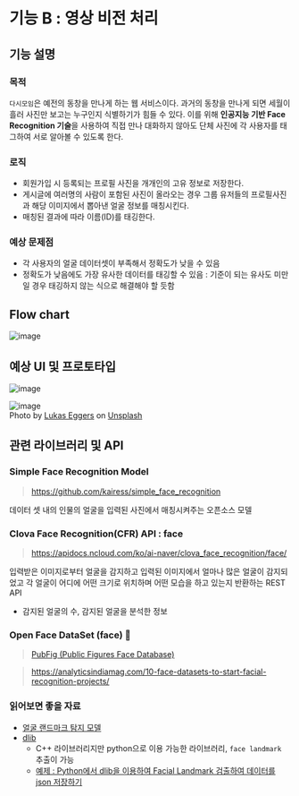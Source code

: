 # 기능 B : 영상 비전 처리

## 기능 설명

### 목적

`다시모임`은 예전의 동창을 만나게 하는 웹 서비스이다.
과거의 동창을 만나게 되면 세월이 흘러 사진만 보고는 누구인지 식별하기가 힘들 수 있다.
이를 위해 **인공지능 기반 Face Recognition 기술**을 사용하여 직접 만나 대화하지 않아도 단체 사진에 각 사용자를 태그하여 서로 알아볼 수 있도록 한다.

### 로직

- 회원가입 시 등록되는 프로필 사진을 개개인의 고유 정보로 저장한다.
- 게시글에 여러명의 사람이 포함된 사진이 올라오는 경우 그룹 유저들의 프로필사진과 해당 이미지에서 뽑아낸 얼굴 정보를 매칭시킨다.
- 매칭된 결과에 따라 이름(ID)를 태깅한다.

### 예상 문제점
- 각 사용자의 얼굴 데이터셋이 부족해서 정확도가 낮을 수 있음
- 정확도가 낮음에도 가장 유사한 데이터를 태깅할 수 있음 : 기준이 되는 유사도 미만일 경우 태깅하지 않는 식으로 해결해야 할 듯함


## Flow chart  
![image](https://user-images.githubusercontent.com/46911854/89036966-abcb8700-d378-11ea-8dc1-4dae62008517.png)  

## 예상 UI 및 프로토타입  

![image](https://user-images.githubusercontent.com/43700074/89024829-b843e580-d360-11ea-9978-943d8bae130c.png)  

![image](https://user-images.githubusercontent.com/46911854/89044360-d02d6080-d384-11ea-8fa2-31ae8f8c03a2.png)  
<span>Photo by <a href="https://unsplash.com/@beschtephotography?utm_source=unsplash&amp;utm_medium=referral&amp;utm_content=creditCopyText">Lukas Eggers</a> on <a href="https://unsplash.com/s/photos/party-selfie?utm_source=unsplash&amp;utm_medium=referral&amp;utm_content=creditCopyText">Unsplash</a></span>  

## 관련 라이브러리 및 API

### Simple Face Recognition Model

> https://github.com/kairess/simple_face_recognition

데이터 셋 내의 인물의 얼굴을 입력된 사진에서 매칭시켜주는 오픈소스 모델

### Clova Face Recognition(CFR) API : face

> https://apidocs.ncloud.com/ko/ai-naver/clova_face_recognition/face/

입력받은 이미지로부터 얼굴을 감지하고 입력된 이미지에서 얼마나 많은 얼굴이 감지되었고 각 얼굴이 어디에 어떤 크기로 위치하며 어떤 모습을 하고 있는지 반환하는 REST API
- 감지된 얼굴의 수, 감지된 얼굴을 분석한 정보

### Open Face DataSet (face) 🙂

> [PubFig (Public Figures Face Database)](https://www.cs.columbia.edu/CAVE/databases/pubfig)

> https://analyticsindiamag.com/10-face-datasets-to-start-facial-recognition-projects/


### 읽어보면 좋을 자료

- [얼굴 랜드마크 탐지 모델](https://blog.naver.com/PostView.nhn?blogId=chandong83&logNo=221487549771&categoryNo=0&parentCategoryNo=0&viewDate=&currentPage=1&postListTopCurrentPage=1&from=postView)
- [dlib](http://dlib.net/python/index.html)
  - C++ 라이브러리지만 python으로 이용 가능한 라이브러리, `face landmark` 추출이 가능
  - [예제 : Python에서 dlib을 이용하여 Facial Landmark 검출하여 데이터를 json 저장하기](https://velog.io/@choiiis/Python%EC%97%90%EC%84%9C-dlib%EC%9D%84-%EC%9D%B4%EC%9A%A9%ED%95%98%EC%97%AC-Facial-Landmark-%EA%B2%80%EC%B6%9C%ED%95%98%EC%97%AC-%EB%8D%B0%EC%9D%B4%ED%84%B0%EB%A5%BC-json-%EC%A0%80%EC%9E%A5%ED%95%98%EA%B8%B0)
